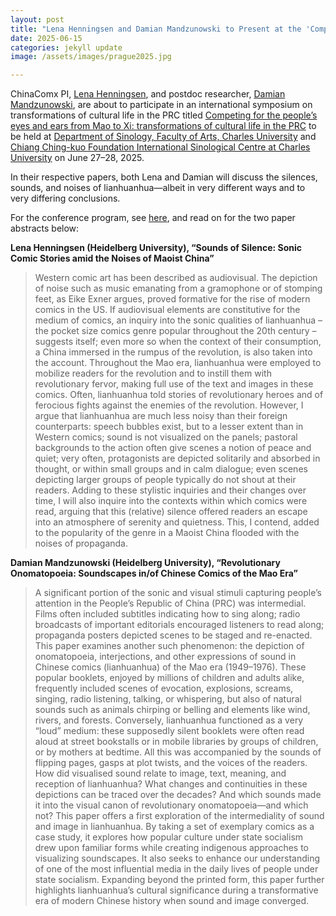```yaml
---
layout: post
title: "Lena Henningsen and Damian Mandzunowski to Present at the 'Competing for the People’s Eyes and Ears from Mao to Xi' Symposium, 27-28 June in Prague"
date: 2025-06-15
categories: jekyll update
image: /assets/images/prague2025.jpg

---
```


ChinaComx PI, [Lena Henningsen](), and postdoc researcher, [Damian Mandzunowski](https://chinacomx.github.io/team/damian/), are about to participate in an international symposium on transformations of cultural life in the PRC titled [Competing for the people’s eyes and ears from Mao to Xi: transformations of cultural life in the PRC](https://ksi.ff.cuni.cz/en/research/transformations-of-cultural-life-in-the-prc/) to be held at [Department of Sinology, Faculty of Arts, Charles University](https://ksi.ff.cuni.cz/en/) and [Chiang Ching-kuo Foundation International Sinological Centre at Charles University](http://www.cckf.org/en/about/structure/overseas_center/Charles_University) on June 27–28, 2025. 

In their respective papers, both Lena and Damian will discuss the silences, sounds, and noises of lianhuanhua—albeit in very different ways and to very differing conclusions. 

For the conference program, see [here](https://ksi.ff.cuni.cz/en/research/transformations-of-cultural-life-in-the-prc/), and read on for the two paper abstracts below:

__Lena Henningsen (Heidelberg University), “Sounds of Silence: Sonic Comic Stories amid the Noises of Maoist China”__
>Western comic art has been described as audiovisual. The depiction of noise such as music emanating from a gramophone or of stomping feet, as Eike Exner argues, proved formative for the rise of modern comics in the US. If audiovisual elements are constitutive for the medium of comics, an inquiry into the sonic qualities of lianhuanhua – the pocket size comics genre popular throughout the 20th century – suggests itself; even more so when the context of their consumption, a China immersed in the rumpus of the revolution, is also taken into the account. Throughout the Mao era, lianhuanhua were employed to mobilize readers for the revolution and to instill them with revolutionary fervor, making full use of the text and images in these comics. Often, lianhuanhua told stories of revolutionary heroes and of ferocious fights against the enemies of the revolution. However, I argue that lianhuanhua are much less noisy than their foreign counterparts: speech bubbles exist, but to a lesser extent than in Western comics; sound is not visualized on the panels; pastoral backgrounds to the action often give scenes a notion of peace and quiet; very often, protagonists are depicted solitarily and absorbed in thought, or within small groups and in calm dialogue; even scenes depicting larger groups of people typically do not shout at their readers. Adding to these stylistic inquiries and their changes over time, I will also inquire into the contexts within which comics were read, arguing that this (relative) silence offered readers an escape into an atmosphere of serenity and quietness. This, I contend, added to the popularity of the genre in a Maoist China flooded with the noises of propaganda.

__Damian Mandzunowski (Heidelberg University), “Revolutionary Onomatopoeia: Soundscapes in/of Chinese Comics of the Mao Era”__
>A significant portion of the sonic and visual stimuli capturing people’s attention in the People’s Republic of China (PRC) was intermedial. Films often included subtitles indicating how to sing along; radio broadcasts of important editorials encouraged listeners to read along; propaganda posters depicted scenes to be staged and re-enacted. This paper examines another such phenomenon: the depiction of onomatopoeia, interjections, and other expressions of sound in Chinese comics (lianhuanhua) of the Mao era (1949–1976). These popular booklets, enjoyed by millions of children and adults alike, frequently included scenes of evocation, explosions, screams, singing, radio listening, talking, or whispering, but also of natural sounds such as animals chirping or belling and elements like wind, rivers, and forests. Conversely, lianhuanhua functioned as a very “loud” medium: these supposedly silent booklets were often read aloud at street bookstalls or in mobile libraries by groups of children, or by mothers at bedtime. All this was accompanied by the sounds of flipping pages, gasps at plot twists, and the voices of the readers. How did visualised sound relate to image, text, meaning, and reception of lianhuanhua? What changes and continuities in these depictions can be traced over the decades? And which sounds made it into the visual canon of revolutionary onomatopoeia—and which not? This paper offers a first exploration of the intermediality of sound and image in lianhuanhua. By taking a set of exemplary comics as a case study, it explores how popular culture under state socialism drew upon familiar forms while creating indigenous approaches to visualizing soundscapes. It also seeks to enhance our understanding of one of the most influential media in the daily lives of people under state socialism. Expanding beyond the printed form, this paper further highlights lianhuanhua’s cultural significance during a transformative era of modern Chinese history when sound and image converged.
